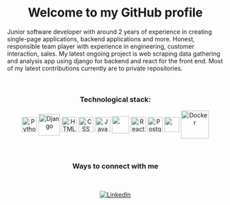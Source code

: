 <h1 align="center"> Welcome to my GitHub profile  </h1>

<!--
**KoliosterNikolayIliev/KoliosterNikolayIliev** is a ✨ _special_ ✨ repository because its `README.md` (this file) appears on your GitHub profile.
-->


Junior software developer with around 2 years of experience in creating single-page applications, backend applications and more.
Honest, responsible team player with experience in engineering, customer interaction, sales. My latest ongoing project is web scraping data gathering and analysis app using django for backend and react for the front end. Most of my latest contributions currently are to private repositories.


  
<!-- <p align="center">
  <a href="https://github.com/KoliosterNikolayIliev">
    <img height="150em" src="https://github-readme-stats.vercel.app/api?username=KoliosterNikolayIliev&theme=dark&show_icons=true" />
    <img height="150em" src="https://github-readme-stats.vercel.app/api/top-langs/?username=KoliosterNikolayIliev&theme=dark&layout=compact&hide=HTML,CSS" />
  </a>
</p> -->

<br>

<h3 align="center">Technological stack:</h3>


<p align="center">
	<img align="center" alt="Python" width="35px" src="https://cdn.jsdelivr.net/npm/programming-languages-logos/src/python/python.png"/>
	<img align="center" alt="Django" width="50px" src="https://img.icons8.com/color/48/000000/django.png"/>
	<img align="center" alt="HTML" width="35" src="https://img.icons8.com/color/48/000000/html-5--v1.png"/>
	<img align="center" alt="CSS" width="35" src="https://img.icons8.com/color/48/000000/css3.png"/>
	<img align="center" alt="JavaScript" width="35px" src="https://cdn.jsdelivr.net/npm/programming-languages-logos/src/javascript/javascript.png"/>
	<img align="center" width="40px" src="https://img.icons8.com/color/48/000000/nodejs.png"/>
	<img align="center" alt="React" width="35px" src="https://img.icons8.com/color/48/000000/react-native.png"/>
	<img align="center" alt="PostgreSQL" width="35" src="https://img.icons8.com/color/48/000000/postgreesql.png"/>
	<img align="center" width="35" src="https://img.icons8.com/color/48/000000/mongodb.png"/>
	<img align="center" alt="Docker" width="65" src="https://www.vectorlogo.zone/logos/git-scm/git-scm-ar21.svg"/>
	
</p>

<br>

<h3 align="center">Ways to connect with me</h3>
<br/>
<p align="center">
	<a href="https://www.linkedin.com/in/nikolay-iliev-4995b956/"><img alt="LinkedIn" src="https://img.shields.io/badge/LinkedIn-Nikolay%20Iliev%20-blue?style=flat-square&logo=linkedin"></a>
</p>

